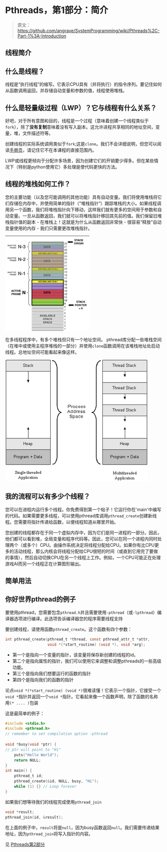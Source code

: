 # Pthreads，第1部分：简介

> 原文：<https://github.com/angrave/SystemProgramming/wiki/Pthreads%2C-Part-1%3A-Introduction>

## 线程简介

## 什么是线程？

线程是“执行线程”的缩写。它表示CPU具有（并将执行）的指令序列。要记住如何从函数调用返回，并存储自动变量和参数的值，线程使用堆栈。

## 什么是轻量级过程（LWP）？它与线程有什么关系？

好吧，对于所有意图和目的，线程是一个过程（意味着创建一个线程类似于`fork`），除了**没有复制**意味着没有写入副本。这允许进程共享相同的地址空间，变量，堆，文件描述符等。

创建线程的实际系统调用类似于`fork`;这是`clone`。我们不会详细说明，但您可以阅读[手册页](http://man7.org/linux/man-pages/man2/clone.2.html)，请记住它不在本课程的直接范围内。

LWP或线程更倾向于分配许多场景，因为创建它们的开销要少得多。但在某些情况下（特别是python使用它）多处理是使代码更快的方法。

## 线程的堆栈如何工作？

您的主要功能（以及您可能调用的其他功能）具有自动变量。我们将使用堆栈将它们存储在内存中，并使用简单的指针（“堆栈指针”）跟踪堆栈的大小。如果线程调用另一个函数，我们将堆栈指针向下移动，这样我们就有更多的空间用于参数和自动变量。一旦从函数返回，我们就可以将堆栈指针移回其先前的值。我们保留旧堆栈指针值的副本 - 在堆栈上！这就是为什么从函数返回非常快 - 很容易“释放”自动变量使用的内存 - 我们只需要更改堆栈指针。

![](img/e209a7428a9ce45094abf36a151c7d63.jpg)

在多线程程序中，有多个堆栈但只有一个地址空间。 pthread库分配一些堆栈空间（在堆中或使用主程序堆栈的一部分）并使用`clone`函数调用在该堆栈地址处启动线程。总地址空间可能看起来像这样。

![](img/4013002f4b22a09d0fc6a117c0a29816.jpg)

## 我的流程可以有多少个线程？

您可以在进程内运行多个线程。你免费得到第一个帖子！它运行你在'main'中编写的代码。如果需要更多线程，可以使用pthread库调用`pthread_create`创建新线程。您需要将指针传递给函数，以便线程知道从哪里开始。

您创建的线程都存在于同一个虚拟内存中，因为它们是同一进程的一部分。因此，他们都可以看到堆，全局变量和程序代码等。因此，您可以在同一个进程内同时处理两个（或多个）CPU。由操作系统决定将线程分配给CPU。如果你有比CPU更多的活动线程，那么内核会将线程分配给CPU很短的时间（或直到它用完了要做的事情），然后自动切换CPU在另一个线程上工作。例如，一个CPU可能正在处理游戏AI而另一个线程正在计算图形输出。

## 简单用法

## 你好世界pthread的例子

要使用pthread，您需要包含`pthread.h`并且需要使用`-pthread`（或`-lpthread`）编译器选项进行编译。此选项告诉编译器您的程序需要线程支持

要创建线程，请使用函数`pthread_create`。这个函数有四个参数：

```c
int pthread_create(pthread_t *thread, const pthread_attr_t *attr,
                   void *(*start_routine) (void *), void *arg);
```

*   第一个是指向一个变量的指针，该变量将保存新创建的线程的id。
*   第二个是指向属性的指针，我们可以使用它来调整和调整pthreads的一些高级功能。
*   第三个是指向我们想要运行的函数的指针
*   第四个是指向我们的函数的指针

论点`void *(*start_routine) (void *)`很难读懂！它表示一个指针，它接受一个`void *`指针并返回一个`void *`指针。它看起来像一个函数声明，除了函数的名称用`(* .... )`包装

这是最简单的例子：

```c
#include <stdio.h>
#include <pthread.h>
// remember to set compilation option -pthread

void *busy(void *ptr) {
// ptr will point to "Hi"
    puts("Hello World");
    return NULL;
}
int main() {
    pthread_t id;
    pthread_create(&id, NULL, busy, "Hi");
    while (1) {} // Loop forever
}
```

如果我们想等待我们的线程完成使用`pthread_join`

```c
void *result;
pthread_join(id, &result);
```

在上面的例子中，`result`将是`null`，因为busy函数返回`null`。我们需要传递结果地址，因为`pthread_join`将写入指针的内容。

见 [Pthreads第2部分](https://github.com/angrave/SystemProgramming/wiki/Pthreads%2C-Part-2%3A-Usage-in-Practice)